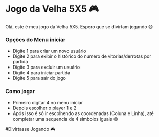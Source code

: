 # Jogo da Velha 5X5 :video_game:



Olá, este é meu jogo da Velha 5X5. Espero que se divirtam jogando :smile:



### Opções do Menu iniciar



- Digite 1 para criar um novo usuário
- Digite 2 para exibir o histórico do numero de vitorias/derrotas por partida
- Digite 3 para excluir um usuário
- Digite 4 para iniciar partida
- Digite 5 para sair do jogo



### Como jogar



- Primeiro digitar 4 no menu iniciar
- Depois escolher o player 1 e 2
- Após isso é só ir escolhendo as coordenadas (Coluna e Linha), até completar uma sequencia de 4 símbolos iguais :smile:



#Divirtasse Jogando :video_game:



